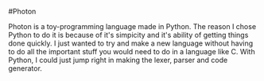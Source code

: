 #Photon

Photon is a toy-programming language made in Python. The reason I chose Python to do it is because of it's simpicity and it's ability
of getting things done quickly. I just wanted to try and make a new language without having to do all the important stuff you would
need to do in a language like C. With Python, I could just jump right in making the lexer, parser and code generator.